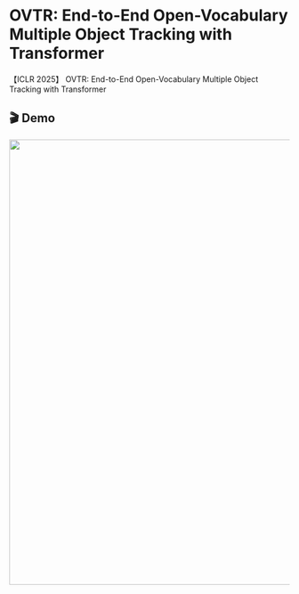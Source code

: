 # OVTR: End-to-End Open-Vocabulary Multiple Object Tracking with Transformer
【ICLR 2025】 OVTR: End-to-End Open-Vocabulary Multiple Object Tracking with Transformer

## 🎬 Demo
<img src="ovtr/results/track_demo.gif" width="800"/>
